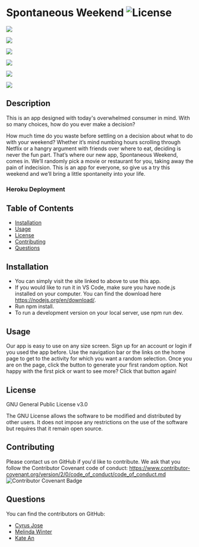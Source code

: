 # Spontaneous Weekend ![License](https://img.shields.io/badge/License-GPLv3-blue.svg)

![](https://i.gyazo.com/e7e9b98ad7237a973d28936baec94b78.jpg)

![](https://i.gyazo.com/25d4c0ed4b59059b6c310375fe515d2b.jpg)

![](https://i.gyazo.com/b069b6ea07271496106910c1b6540388.jpg)

![](https://i.gyazo.com/635c960f89718eca43d2ba81978b913e.jpg)

![](https://i.gyazo.com/cb1b04306cc8c070991cf307e7096409.jpg)

![](https://i.gyazo.com/d1b147a794cccfdd4918e5bf53136beb.png)


## Description

This is an app designed with today's overwhelmed consumer in mind. With so many choices, how do you ever make a decision?

How much time do you waste before settling on a decision about what to do with your weekend? Whether it’s mind numbing hours scrolling through Netflix or a hangry argument with friends over where to eat, deciding is never the fun part. That’s where our new app, Spontaneous Weekend, comes in. We’ll randomly pick a movie or restaurant for you, taking away the pain of indecision. This is an app for everyone, so give us a try this weekend and we’ll bring a little spontaneity into your life.

### Heroku Deployment

## Table of Contents

- [Installation](#installation)
- [Usage](#usage)
- [License](#license)
- [Contributing](#contributing)
- [Questions](#questions)

## Installation

- You can simply visit the site linked to above to use this app.
- If you would like to run it in VS Code, make sure you have node.js installed on your computer. You can find the download here <https://nodejs.org/en/download/>.
- Run npm install.
- To run a development version on your local server, use npm run dev.

## Usage

Our app is easy to use on any size screen. Sign up for an account or login if you used the app before. Use the navigation bar or the links on the home page to get to the activity for which you want a random selection. Once you are on the page, click the button to generate your first random option. Not happy with the first pick or want to see more? Click that button again!

## License

GNU General Public License v3.0

The GNU License allows the software to be modified and distributed by other users. It does not impose any restrictions on the use of the software but requires that it remain open source.

## Contributing

Please contact us on GitHub if you'd like to contribute. We ask that you follow the Contributor Covenant code of conduct: <https://www.contributor-covenant.org/version/2/0/code_of_conduct/code_of_conduct.md> ![Contributor Covenant Badge](https://img.shields.io/badge/Contributor%20Covenant-v2.0%20adopted-ff69b4.svg)

## Questions

You can find the contributors on GitHub:

- [Cyrus Jose](https://github.com/cyrusjose)
- [Melinda Winter](https://github.com/melindawinter)
- [Kate An](https://github.com/katean004)
